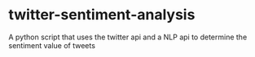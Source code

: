 # twitter-sentiment-analysis
A python script that uses the twitter api and a NLP api to determine the sentiment value of tweets
